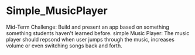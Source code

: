 # Simple_MusicPlayer

Mid-Term Challenge:  Build and present an app based on something something students haven't learned before. 
simple Music Player: The music player should repsond when user jumps through the music, increases volume or even switching songs                        back and forth.
